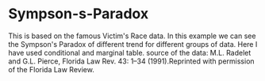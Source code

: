 # Sympson-s-Paradox
This is based on the famous Victim's Race data. In this example we can see the Sympson's Paradox of different trend for different groups of data.  Here   I have used conditional and marginal table.
source of the data: M.L. Radelet and G.L. Pierce, Florida Law Rev. 43: 1–34 (1991).Reprinted with permission of the Florida Law Review.
